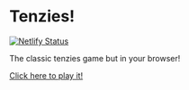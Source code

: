# Tenzies!
[![Netlify Status](https://api.netlify.com/api/v1/badges/63463a2a-1ad1-488d-abbb-c1e5298e4a19/deploy-status)](https://app.netlify.com/sites/cosmic-mooncake-a8f95c/deploys)

The classic tenzies game but in your browser! 

[Click here to play it!](https://cosmic-mooncake-a8f95c.netlify.app)